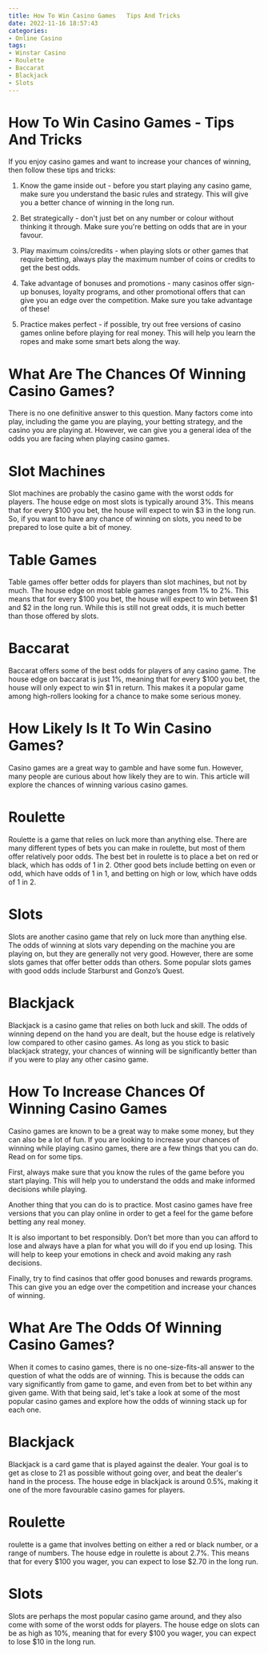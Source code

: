 ```yaml
---
title: How To Win Casino Games   Tips And Tricks 
date: 2022-11-16 18:57:43
categories:
- Online Casino
tags:
- Winstar Casino
- Roulette
- Baccarat
- Blackjack
- Slots
---
```



#  How To Win Casino Games - Tips And Tricks 

If you enjoy casino games and want to increase your chances of winning, then follow these tips and tricks:

1. Know the game inside out - before you start playing any casino game, make sure you understand the basic rules and strategy. This will give you a better chance of winning in the long run.

2. Bet strategically - don't just bet on any number or colour without thinking it through. Make sure you're betting on odds that are in your favour.

3. Play maximum coins/credits - when playing slots or other games that require betting, always play the maximum number of coins or credits to get the best odds.

4. Take advantage of bonuses and promotions - many casinos offer sign-up bonuses, loyalty programs, and other promotional offers that can give you an edge over the competition. Make sure you take advantage of these!

5. Practice makes perfect - if possible, try out free versions of casino games online before playing for real money. This will help you learn the ropes and make some smart bets along the way.

#  What Are The Chances Of Winning Casino Games? 

There is no one definitive answer to this question. Many factors come into play, including the game you are playing, your betting strategy, and the casino you are playing at. However, we can give you a general idea of the odds you are facing when playing casino games.

#  Slot Machines 

Slot machines are probably the casino game with the worst odds for players. The house edge on most slots is typically around 3%. This means that for every $100 you bet, the house will expect to win $3 in the long run. So, if you want to have any chance of winning on slots, you need to be prepared to lose quite a bit of money.

#  Table Games 

Table games offer better odds for players than slot machines, but not by much. The house edge on most table games ranges from 1% to 2%. This means that for every $100 you bet, the house will expect to win between $1 and $2 in the long run. While this is still not great odds, it is much better than those offered by slots.

# Baccarat 

Baccarat offers some of the best odds for players of any casino game. The house edge on baccarat is just 1%, meaning that for every $100 you bet, the house will only expect to win $1 in return. This makes it a popular game among high-rollers looking for a chance to make some serious money.

#  How Likely Is It To Win Casino Games? 

Casino games are a great way to gamble and have some fun. However, many people are curious about how likely they are to win. This article will explore the chances of winning various casino games.

# Roulette 

Roulette is a game that relies on luck more than anything else. There are many different types of bets you can make in roulette, but most of them offer relatively poor odds. The best bet in roulette is to place a bet on red or black, which has odds of 1 in 2. Other good bets include betting on even or odd, which have odds of 1 in 1, and betting on high or low, which have odds of 1 in 2.

# Slots 

Slots are another casino game that rely on luck more than anything else. The odds of winning at slots vary depending on the machine you are playing on, but they are generally not very good. However, there are some slots games that offer better odds than others. Some popular slots games with good odds include Starburst and Gonzo’s Quest.

# Blackjack 

Blackjack is a casino game that relies on both luck and skill. The odds of winning depend on the hand you are dealt, but the house edge is relatively low compared to other casino games. As long as you stick to basic blackjack strategy, your chances of winning will be significantly better than if you were to play any other casino game.

#  How To Increase Chances Of Winning Casino Games 

Casino games are known to be a great way to make some money, but they can also be a lot of fun. If you are looking to increase your chances of winning while playing casino games, there are a few things that you can do. Read on for some tips.

First, always make sure that you know the rules of the game before you start playing. This will help you to understand the odds and make informed decisions while playing.

Another thing that you can do is to practice. Most casino games have free versions that you can play online in order to get a feel for the game before betting any real money.

It is also important to bet responsibly. Don’t bet more than you can afford to lose and always have a plan for what you will do if you end up losing. This will help to keep your emotions in check and avoid making any rash decisions.

Finally, try to find casinos that offer good bonuses and rewards programs. This can give you an edge over the competition and increase your chances of winning.

#  What Are The Odds Of Winning Casino Games?

When it comes to casino games, there is no one-size-fits-all answer to the question of what the odds are of winning. This is because the odds can vary significantly from game to game, and even from bet to bet within any given game. With that being said, let's take a look at some of the most popular casino games and explore how the odds of winning stack up for each one.

# Blackjack

Blackjack is a card game that is played against the dealer. Your goal is to get as close to 21 as possible without going over, and beat the dealer's hand in the process. The house edge in blackjack is around 0.5%, making it one of the more favourable casino games for players.

# Roulette

 roulette is a game that involves betting on either a red or black number, or a range of numbers. The house edge in roulette is about 2.7%. This means that for every $100 you wager, you can expect to lose $2.70 in the long run.

# Slots

Slots are perhaps the most popular casino game around, and they also come with some of the worst odds for players. The house edge on slots can be as high as 10%, meaning that for every $100 you wager, you can expect to lose $10 in the long run.
